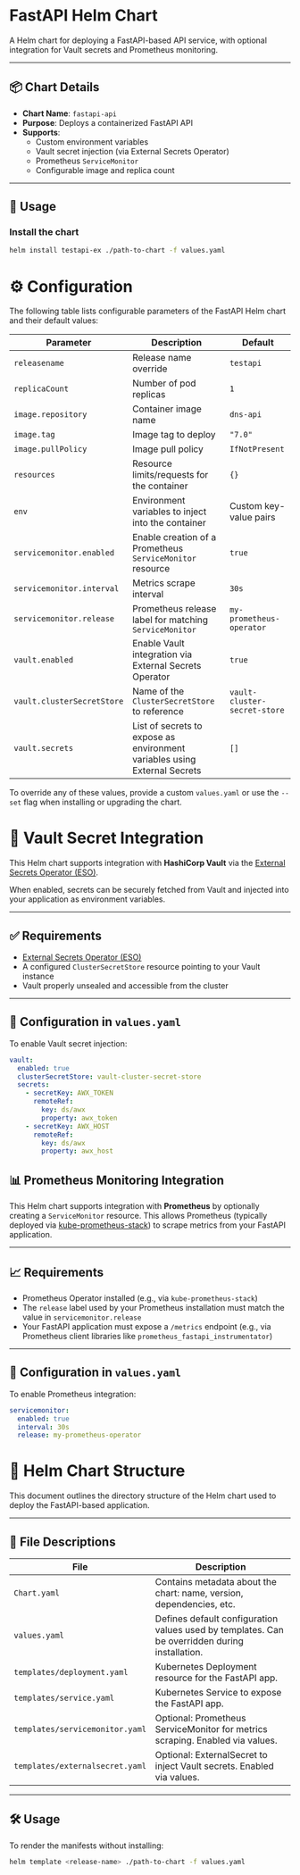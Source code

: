 # FastAPI Helm Chart

A Helm chart for deploying a FastAPI-based API service, with optional integration for Vault secrets and Prometheus monitoring.

---


## 📦 Chart Details

- **Chart Name**: `fastapi-api`
- **Purpose**: Deploys a containerized FastAPI API
- **Supports**:
  - Custom environment variables
  - Vault secret injection (via External Secrets Operator)
  - Prometheus `ServiceMonitor`
  - Configurable image and replica count

---


## 🚀 Usage

### Install the chart

```bash
helm install testapi-ex ./path-to-chart -f values.yaml
```


# ⚙️ Configuration

The following table lists configurable parameters of the FastAPI Helm chart and their default values:

| Parameter | Description | Default |
|----------|-------------|---------|
| `releasename` | Release name override | `testapi` |
| `replicaCount` | Number of pod replicas | `1` |
| `image.repository` | Container image name | `dns-api` |
| `image.tag` | Image tag to deploy | `"7.0"` |
| `image.pullPolicy` | Image pull policy | `IfNotPresent` |
| `resources` | Resource limits/requests for the container | `{}` |
| `env` | Environment variables to inject into the container | Custom key-value pairs |
| `servicemonitor.enabled` | Enable creation of a Prometheus `ServiceMonitor` resource | `true` |
| `servicemonitor.interval` | Metrics scrape interval | `30s` |
| `servicemonitor.release` | Prometheus release label for matching `ServiceMonitor` | `my-prometheus-operator` |
| `vault.enabled` | Enable Vault integration via External Secrets Operator | `true` |
| `vault.clusterSecretStore` | Name of the `ClusterSecretStore` to reference | `vault-cluster-secret-store` |
| `vault.secrets` | List of secrets to expose as environment variables using External Secrets | `[]` |

To override any of these values, provide a custom `values.yaml` or use the `--set` flag when installing or upgrading the chart.


# 🔐 Vault Secret Integration

This Helm chart supports integration with **HashiCorp Vault** via the [External Secrets Operator (ESO)](https://external-secrets.io/).

When enabled, secrets can be securely fetched from Vault and injected into your application as environment variables.

---


## ✅ Requirements

- [External Secrets Operator (ESO)](https://external-secrets.io/)
- A configured `ClusterSecretStore` resource pointing to your Vault instance
- Vault properly unsealed and accessible from the cluster

---


## 🔧 Configuration in `values.yaml`

To enable Vault secret injection:

```yaml
vault:
  enabled: true
  clusterSecretStore: vault-cluster-secret-store
  secrets:
    - secretKey: AWX_TOKEN
      remoteRef:
        key: ds/awx
        property: awx_token
    - secretKey: AWX_HOST
      remoteRef:
        key: ds/awx
        property: awx_host
```


## 📊 Prometheus Monitoring Integration

This Helm chart supports integration with **Prometheus** by optionally creating a `ServiceMonitor` resource. This allows Prometheus (typically deployed via [kube-prometheus-stack](https://github.com/prometheus-community/helm-charts/tree/main/charts/kube-prometheus-stack)) to scrape metrics from your FastAPI application.

---


## 📈 Requirements

- Prometheus Operator installed (e.g., via `kube-prometheus-stack`)
- The `release` label used by your Prometheus installation must match the value in `servicemonitor.release`
- Your FastAPI application must expose a `/metrics` endpoint (e.g., via Prometheus client libraries like `prometheus_fastapi_instrumentator`)

---

## 🔧 Configuration in `values.yaml`

To enable Prometheus integration:

```yaml
servicemonitor:
  enabled: true
  interval: 30s
  release: my-prometheus-operator
```


# 📁 Helm Chart Structure

This document outlines the directory structure of the Helm chart used to deploy the FastAPI-based application.

---

## 📄 File Descriptions

| File | Description |
|------|-------------|
| `Chart.yaml` | Contains metadata about the chart: name, version, dependencies, etc. |
| `values.yaml` | Defines default configuration values used by templates. Can be overridden during installation. |
| `templates/deployment.yaml` | Kubernetes Deployment resource for the FastAPI app. |
| `templates/service.yaml` | Kubernetes Service to expose the FastAPI app. |
| `templates/servicemonitor.yaml` | Optional: Prometheus ServiceMonitor for metrics scraping. Enabled via values. |
| `templates/externalsecret.yaml` | Optional: ExternalSecret to inject Vault secrets. Enabled via values. |

---

## 🛠 Usage

To render the manifests without installing:

```bash
helm template <release-name> ./path-to-chart -f values.yaml
